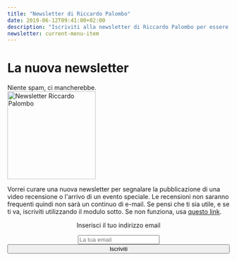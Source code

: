 ```yaml
---
title: "Newsletter di Riccardo Palombo"
date: 2019-06-12T09:41:00+02:00
description: "Iscriviti alla newsletter di Riccardo Palombo per essere avvertito delle nuove recensioni."
newsletter: current-menu-item
---
```


<div class="main-scroll">

<div class="row ">
            <div class="col-md-2"></div>
            <div class="col-md-4 no-padding-left col-sm-6">
                <div class="promo-box ">
                   <h1>La nuova newsletter</h1>
                    <span class="small-title">Niente spam, ci mancherebbe.</span>
                </div>
            </div>
            <div class="col-md-4 no-padding col-sm-6 newsletter">
            <img
                    src="/img/newsletter-riccardo-palombo.png" height="200" width="200" alt="Newsletter Riccardo Palombo" />
            </div>


<div class="col-md-2 "></div>
            </div>
<div class="row-col-12">
            <div class="col-md-8 col-md-push-2 no-padding-left">             
<p>Vorrei curare una nuova newsletter per segnalare la pubblicazione di una video recensione o l'arrivo di un evento speciale. Le recensioni non saranno frequenti quindi non sarà un continuo di e-mail. Se pensi che ti sia utile, e se ti va, iscriviti utilizzando il modulo sotto. Se non funziona, usa <a href="https://tinyletter.com/RiccardoIM" rel="nofollow" title="Iscriviti alla newsletter" target="_blank">questo link</a>.</p>
</div>
        </div>

<!-- Form Newsletter-->			  
<div class="row extended-row-contatti">
        <div class="row-overlay"></div>
        <div class="col-md-2 "></div>
<div class="col-md-8 col-sm-10 no-padding">

 <form style="text-align:center" action="https://tinyletter.com/RiccardoIM" method="post" target="popupwindow" onsubmit="window.open('https://tinyletter.com/RiccardoIM', 'popupwindow', 'scrollbars=yes,width=800,height=600');return true">
 
 <p><label for="tlemail">Inserisci il tuo indirizzo email</label></p>
 <div><input type="text" name="email" id="tlemail" placeholder="La tua email" /></div>
 
 <input type="hidden" value="1" name="embed"/>
 <input type="submit" style="width:100%" value="Iscriviti" />
  </form>
 </div>
    </div>

<!-- Fine Form Newsletter-->

</div> <!-- main-scroll -->

<div class="grid-bg row">
            <div class="col-md-2"></div>
            <div class="col-md-2"></div>
            <div class="col-md-2"></div>
            <div class="col-md-2"></div>
            <div class="col-md-2"></div>
            <div class="col-md-2"></div>
</div>